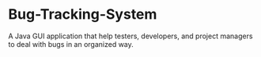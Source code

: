 # Bug-Tracking-System
A Java GUI application that help testers, developers, and project managers to deal with bugs in an organized way.

